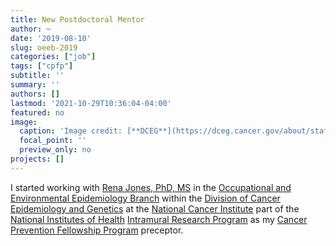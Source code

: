 ```yaml
---
title: New Postdoctoral Mentor
author: ~
date: '2019-08-10'
slug: oeeb-2019
categories: ["job"]
tags: ["cpfp"]
subtitle: ''
summary: ''
authors: []
lastmod: '2021-10-29T10:36:04-04:00'
featured: no
image: 
  caption: 'Image credit: [**DCEG**](https://dceg.cancer.gov/about/staff-directory/jones-rena)'
  focal_point: ''
  preview_only: no
projects: []
---
```


I started working with [Rena Jones, PhD, MS](https://orcid.org/0000-0003-1294-1679) in the [Occupational and Environmental Epidemiology Branch](https://dceg.cancer.gov/about/organization/tdrp/oeeb) within the [Division of Cancer Epidemiology and Genetics](https://dceg.cancer.gov/) at the [National Cancer Institute](https://www.cancer.gov/) part of the [National Institutes of Health](https://www.nih.gov/) [Intramural Research Program](https://irp.nih.gov/) as my [Cancer Prevention Fellowship Program](https://cpfp.cancer.gov/) preceptor.